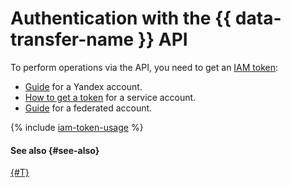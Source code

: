 # Authentication with the {{ data-transfer-name }} API



To perform operations via the API, you need to get an [IAM token](../../iam/concepts/authorization/iam-token.md):

* [Guide](../../iam/operations/iam-token/create.md) for a Yandex account.
* [How to get a token](../../iam/operations/iam-token/create-for-sa.md) for a service account.
* [Guide](../../iam/operations/iam-token/create-for-federation.md) for a federated account.

{% include [iam-token-usage](../../_includes/iam-token-usage.md) %}

#### See also {#see-also}

[{#T}](../../iam/concepts/users/accounts.md)



